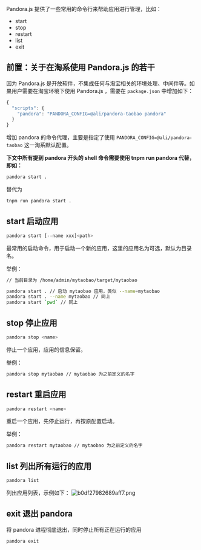 Pandora.js 提供了一些常用的命令行来帮助应用进行管理，比如：

- start
- stop
- restart
- list
- exit

## 前置：关于在淘系使用 Pandora.js 的若干

因为 Pandora.js 是开放软件，不集成任何与淘宝相关的环境处理、中间件等。如果用户需要在淘宝环境下使用 Pandora.js ，需要在 `package.json` 中增加如下：

```javascript
{
  "scripts": {
    "pandora": "PANDORA_CONFIG=@ali/pandora-taobao pandora"
  }
}
```

增加 pandora 的命令代理，主要是指定了使用 `PANDORA_CONFIG=@ali/pandora-taobao` 这一淘系默认配置。

**下文中所有提到 pandora 开头的 shell 命令需要使用 tnpm run pandora 代替，即如：**

```sh
pandora start .
```

替代为

```sh
tnpm run pandora start .
```

## start 启动应用

```sh
pandora start [--name xxx]<path>
```

最常用的启动命令，用于启动一个新的应用，这里的应用名为可选，默认为目录名。

举例：

```sh
// 当前目录为 /home/admin/mytaobao/target/mytaobao

pandora start . // 启动 mytaobao 应用，类似 --name=mytaobao
pandora start . --name mytaobao // 同上
pandora start `pwd` // 同上
```

## stop 停止应用

```sh
pandora stop <name>
```

停止一个应用，应用的信息保留。

举例：

```sh
pandora stop mytaobao // mytaobao 为之前定义的名字
```

## restart 重启应用

```sh
pandora restart <name>
```

重启一个应用，先停止运行，再按原配置启动。

举例：

```sh
pandora restart mytaobao // mytaobao 为之前定义的名字
```

## list 列出所有运行的应用

```sh
pandora list
```

列出应用列表，示例如下：
![b0df27982689aff7.png](https://private-alipayobjects.alipay.com/alipay-rmsdeploy-image/skylark/png/33200/b0df27982689aff7.png) 

## exit 退出 pandora

将 pandora 进程彻底退出，同时停止所有正在运行的应用

```sh
pandora exit
```
